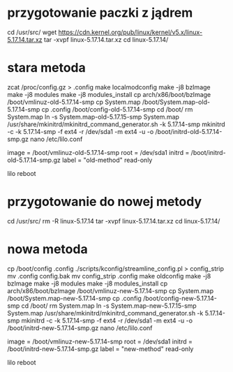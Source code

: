 # przygotowanie paczki z jądrem
cd /usr/src/
wget https://cdn.kernel.org/pub/linux/kernel/v5.x/linux-5.17.14.tar.xz
tar -xvpf linux-5.17.14.tar.xz
cd linux-5.17.14/

# stara metoda
zcat /proc/config.gz > .config
make localmodconfig
make -j8 bzImage
make -j8 modules
make -j8 modules_install
cp arch/x86/boot/bzImage /boot/vmlinuz-old-5.17.14-smp
cp System.map /boot/System.map-old-5.17.14-smp
cp .config /boot/config-old-5.17.14-smp
cd /boot/
rm System.map
ln -s System.map-old-5.17.15-smp System.map
/usr/share/mkinitrd/mkinitrd_command_generator.sh -k 5.17.14-smp
mkinitrd -c -k 5.17.14-smp -f ext4 -r /dev/sda1 -m ext4 -u -o /boot/initrd-old-5.17.14-smp.gz
nano /etc/lilo.conf

image = /boot/vmlinuz-old-5.17.14-smp
  root = /dev/sda1
  initrd = /boot/initrd-old-5.17.14-smp.gz
  label = "old-method"
  read-only

lilo
reboot

# przygotowanie do nowej metody
cd /usr/src/
rm -R linux-5.17.14
tar -xvpf linux-5.17.14.tar.xz
cd linux-5.17.14/

# nowa metoda
cp /boot/config .config
./scripts/kconfig/streamline_config.pl > config_strip
mv .config config.bak
mv config_strip .config
make oldconfig
make -j8 bzImage
make -j8 modules
make -j8 modules_install
cp arch/x86/boot/bzImage /boot/vmlinuz-new-5.17.14-smp
cp System.map /boot/System.map-new-5.17.14-smp
cp .config /boot/config-new-5.17.14-smp
cd /boot/
rm System.map
ln -s System.map-new-5.17.15-smp System.map
/usr/share/mkinitrd/mkinitrd_command_generator.sh -k 5.17.14-smp
mkinitrd -c -k 5.17.14-smp -f ext4 -r /dev/sda1 -m ext4 -u -o /boot/initrd-new-5.17.14-smp.gz
nano /etc/lilo.conf

image = /boot/vmlinuz-new-5.17.14-smp
  root = /dev/sda1
  initrd = /boot/initrd-new-5.17.14-smp.gz
  label = "new-method"
  read-only

lilo
reboot
